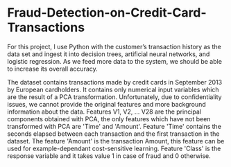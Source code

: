 # Fraud-Detection-on-Credit-Card-Transactions
For this project, I use Python with the customer’s transaction history as the data set and ingest it into decision trees, artificial neural networks, and logistic regression. As we feed more data to the system, we should be able to increase its overall accuracy.

The dataset contains transactions made by credit cards in September 2013 by European cardholders.
It contains only numerical input variables which are the result of a PCA transformation. Unfortunately, due to confidentiality issues, we cannot provide the original features and more background information about the data. Features V1, V2, … V28 are the principal components obtained with PCA, the only features which have not been transformed with PCA are 'Time' and 'Amount'. Feature 'Time' contains the seconds elapsed between each transaction and the first transaction in the dataset. The feature 'Amount' is the transaction Amount, this feature can be used for example-dependant cost-sensitive learning. Feature 'Class' is the response variable and it takes value 1 in case of fraud and 0 otherwise.
